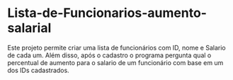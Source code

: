 # Lista-de-Funcionarios-aumento-salarial
Este projeto permite criar uma lista de funcionários com ID, nome e Salario de cada um. Além disso, após o cadastro o programa pergunta qual o percentual de aumento para o salario de um funcionário com base em um dos IDs cadastrados.
